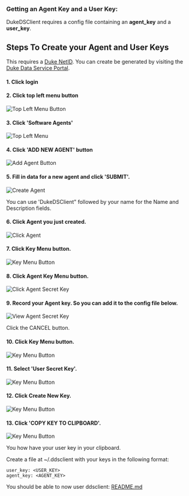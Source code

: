 ### Getting an Agent Key and a User Key:
DukeDSClient requires a config file containing an __agent_key__ and a __user_key__.

## Steps To Create your Agent and User Keys
This requires a [Duke NetID](https://oit.duke.edu/email-accounts/netid/).
You can create be generated by visiting the [Duke Data Service Portal](https://dataservice.duke.edu).
####  1. Click login
####  2. Click top left menu button
![Top Left Menu Button](images/TopLeftMenuButton.png?raw=true "Top Left Menu Button")
####  3. Click 'Software Agents'
![Top Left Menu](images/TopLeftMenu.png?raw=true "Top Left Menu")
####  4. Click 'ADD NEW AGENT' button
![Add Agent Button](images/AddAgentButton.png?raw=true "Add Agent Button")
####  5. Fill in data for a new agent and click 'SUBMIT'.
![Create Agent](images/CreateAgent.png?raw=true "Create Agent")

You can use 'DukeDSClient" followed by your name for the Name and Description fields.
####  6. Click Agent you just created.
![Click Agent](images/ClickAgent.png?raw=true "Click Agent")
####  7. Click Key Menu button.
![Key Menu Button](images/KeyMenuButton.png?raw=true "Key Menu Button")
####  8. Click Agent Key Menu button.
![Click Agent Secret Key](images/ClickAgentSecretKey.png?raw=true "Click Agent Secret Key")
####  9. Record your Agent key. So you can add it to the config file below.
![View Agent Secret Key](images/ViewAgentSecretKey.png?raw=true "View Agent Secret Key")

Click the CANCEL button.
####  10. Click Key Menu button.
![Key Menu Button](images/KeyMenuButton.png?raw=true "Key Menu Button")
####  11. Select 'User Secret Key'.
![Key Menu Button](images/KeyMenu.png?raw=true "Key Menu Button")
####  12. Click Create New Key.
![Key Menu Button](images/CreateNewKey.png?raw=true "Key Menu Button")
####  13. Click 'COPY KEY TO CLIPBOARD'.
![Key Menu Button](images/CopyKeyToClipboard.png?raw=true "Key Menu Button")

You how have your user key in your clipboard.

Create a file at ~/.ddsclient with your keys in the following format:
```
user_key: <USER_KEY>
agent_key: <AGENT_KEY>
```

You should be able to now user ddsclient: [README.md](../README.md)
